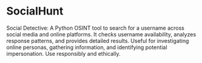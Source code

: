 # SocialHunt
Social Detective: A Python OSINT tool to search for a username across social media and online platforms. It checks username availability, analyzes response patterns, and provides detailed results. Useful for investigating online personas, gathering information, and identifying potential impersonation. Use responsibly and ethically.

